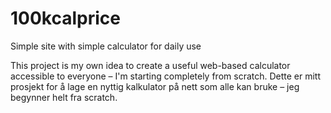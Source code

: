 # 100kcalprice
Simple site with simple calculator for daily use 


This project is my own idea to create a useful web-based calculator accessible to everyone – I'm starting completely from scratch.
Dette er mitt prosjekt for å lage en nyttig kalkulator på nett som alle kan bruke – jeg begynner helt fra scratch.
